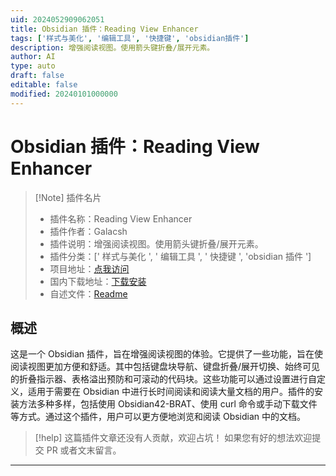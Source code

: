 ```yaml
---
uid: 2024052909062051
title: Obsidian 插件：Reading View Enhancer
tags: ['样式与美化', '编辑工具', '快捷键', 'obsidian插件']
description: 增强阅读视图。使用箭头键折叠/展开元素。
author: AI
type: auto
draft: false
editable: false
modified: 20240101000000
---
```


# Obsidian 插件：Reading View Enhancer

> [!Note] 插件名片
> - 插件名称：Reading View Enhancer
> - 插件作者：Galacsh
> - 插件说明：增强阅读视图。使用箭头键折叠/展开元素。
> - 插件分类：[' 样式与美化 ', ' 编辑工具 ', ' 快捷键 ', 'obsidian 插件 ']
> - 项目地址：[点我访问](https://github.com/Galacsh/obsidian-reading-view-enhancer)
> - 国内下载地址：[下载安装](https://pkmer.cn/products/plugin/pluginMarket/?reading-view-enhancer)
> - 自述文件：[Readme](https://ghproxy.net/https://raw.githubusercontent.com/Galacsh/obsidian-reading-view-enhancer/master/README.md)

## 概述

这是一个 Obsidian 插件，旨在增强阅读视图的体验。它提供了一些功能，旨在使阅读视图更加方便和舒适。其中包括键盘块导航、键盘折叠/展开切换、始终可见的折叠指示器、表格溢出预防和可滚动的代码块。这些功能可以通过设置进行自定义，适用于需要在 Obsidian 中进行长时间阅读和阅读大量文档的用户。插件的安装方法多种多样，包括使用 Obsidian42-BRAT、使用 curl 命令或手动下载文件等方式。通过这个插件，用户可以更方便地浏览和阅读 Obsidian 中的文档。

> [!help]
> 这篇插件文章还没有人贡献，欢迎占坑！
> 如果您有好的想法欢迎提交 PR 或者文末留言。

---



